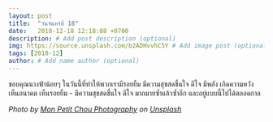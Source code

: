 ```yaml
---
layout: post
title:  "วันจันทร์ที่ 18"
date:   2018-12-18 12:18:08 +0700
description: # Add post description (optional)
img: https://source.unsplash.com/b2ADHvvhC5Y # Add image post (optional)
tags: [2018-12]
author: # Add name author (optional)
---
```

ขอบคุณนางฟ้าน้อยๆ ในวันนี้ที่ทำให้พวกเรามีรอยยิ้ม มีความสุขสดชื่นใจ ดีใจ มีพลัง เกิดความหวัง เห็นอนาคต เห็นรอยยิ้ม - มีความสุขสดชื่นใจ ดีใจ มากมายซ้ำแล้วซ้ำอีก และอยู่แบบนี้ไปได้ตลอดกาล

*Photo by [Mon Petit Chou Photography](https://unsplash.com/@monpetitchouphotography) on [Unsplash](https://unsplash.com/)*

